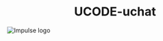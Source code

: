 # <center>UCODE-uchat</center>

![Impulse logo](https://drive.google.com/file/d/18u14WFC0K6z3RlaVdto_eXYQkEZR0BA9/view?usp=sharing)
